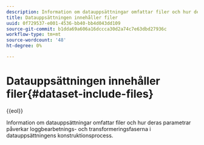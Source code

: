 ```yaml
---
description: Information om datauppsättningar omfattar filer och hur deras parametrar påverkar loggbearbetnings- och transformeringsfaserna i datauppsättningens konstruktionsprocess.
title: Datauppsättningen innehåller filer
uuid: 0f729537-e001-4536-bb40-bb4d043dd109
source-git-commit: b1dda69a606a16dccca30d2a74c7e63dbd27936c
workflow-type: tm+mt
source-wordcount: '48'
ht-degree: 0%

---
```



# Datauppsättningen innehåller filer{#dataset-include-files}

{{eol}}

Information om datauppsättningar omfattar filer och hur deras parametrar påverkar loggbearbetnings- och transformeringsfaserna i datauppsättningens konstruktionsprocess.
